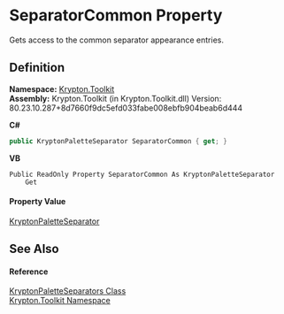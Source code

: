 # SeparatorCommon Property


Gets access to the common separator appearance entries.



## Definition
**Namespace:** <a href="79d2eac2-21f4-54ff-7552-b20c33c30600.md">Krypton.Toolkit</a>  
**Assembly:** Krypton.Toolkit (in Krypton.Toolkit.dll) Version: 80.23.10.287+8d7660f9dc5efd033fabe008ebfb904beab6d444

**C#**
``` C#
public KryptonPaletteSeparator SeparatorCommon { get; }
```
**VB**
``` VB
Public ReadOnly Property SeparatorCommon As KryptonPaletteSeparator
	Get
```



#### Property Value
<a href="0aed2506-af71-6b74-5652-982c2e7bbde5.md">KryptonPaletteSeparator</a>

## See Also


#### Reference
<a href="b59f91fe-6bb3-210a-228c-cdce1eb18dbf.md">KryptonPaletteSeparators Class</a>  
<a href="79d2eac2-21f4-54ff-7552-b20c33c30600.md">Krypton.Toolkit Namespace</a>  
